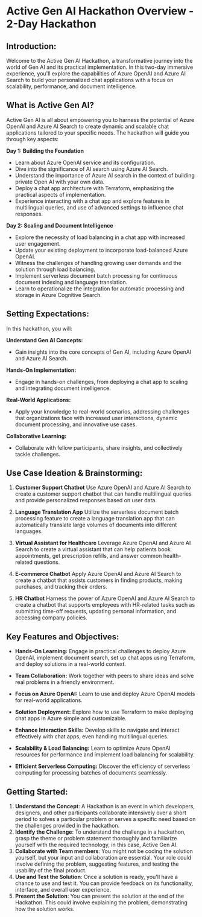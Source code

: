 # Active Gen AI Hackathon Overview - 2-Day Hackathon

## Introduction:
Welcome to the Active Gen AI Hackathon, a transformative journey into the world of Gen AI and its practical implementation. In this two-day immersive experience, you'll explore the capabilities of Azure OpenAI and Azure AI Search to build your personalized chat applications with a focus on scalability, performance, and document intelligence.

## What is Active Gen AI?
Active Gen AI is all about empowering you to harness the potential of Azure OpenAI and Azure AI Search to create dynamic and scalable chat applications tailored to your specific needs. The hackathon will guide you through key aspects:

**Day 1: Building the Foundation**
- Learn about Azure OpenAI service and its configuration.
- Dive into the significance of AI search using Azure AI Search.
- Understand the importance of Azure AI search in the context of building private Open AI with your own data.
- Deploy a chat app architecture with Terraform, emphasizing the practical aspects of implementation.
- Experience interacting with a chat app and explore features in multilingual queries, and use of advanced settings to influence chat responses.

**Day 2: Scaling and Document Intelligence**
- Explore the necessity of load balancing in a chat app with increased user engagement.
- Update your existing deployment to incorporate load-balanced Azure OpenAI.
- Witness the challenges of handling growing user demands and the solution through load balancing.
- Implement serverless document batch processing for continuous document indexing and language translation.
- Learn to operationalize the integration for automatic processing and storage in Azure Cognitive Search.

## Setting Expectations:
In this hackathon, you will:

**Understand Gen AI Concepts:**
- Gain insights into the core concepts of Gen AI, including Azure OpenAI and Azure AI Search.

**Hands-On Implementation:**
- Engage in hands-on challenges, from deploying a chat app to scaling and integrating document intelligence.

**Real-World Applications:**
- Apply your knowledge to real-world scenarios, addressing challenges that organizations face with increased user interactions, dynamic document processing, and innovative use cases.

**Collaborative Learning:**
- Collaborate with fellow participants, share insights, and collectively tackle challenges.

## Use Case Ideation & Brainstorming:

1. **Customer Support Chatbot**
Use Azure OpenAI and Azure AI Search to create a customer support chatbot that can handle multilingual queries and provide personalized responses based on user data.

1. **Language Translation App**
Utilize the serverless document batch processing feature to create a language translation app that can automatically translate large volumes of documents into different languages.

1. **Virtual Assistant for Healthcare**
Leverage Azure OpenAI and Azure AI Search to create a virtual assistant that can help patients book appointments, get prescription refills, and answer common health-related questions.

1. **E-commerce Chatbot**
Apply Azure OpenAI and Azure AI Search to create a chatbot that assists customers in finding products, making purchases, and tracking their orders.

1. **HR Chatbot**
Harness the power of Azure OpenAI and Azure AI Search to create a chatbot that supports employees with HR-related tasks such as submitting time-off requests, updating personal information, and accessing company policies.



## Key Features and Objectives: 


- **Hands-On Learning:** Engage in practical challenges to deploy Azure OpenAI, implement document search, set up chat apps using Terraform, and deploy solutions in a real-world context.

- **Team Collaboration:** Work together with peers to share ideas and solve real problems in a friendly environment.

- **Focus on Azure OpenAI:** Learn to use and deploy Azure OpenAI models for real-world applications.

- **Solution Deployment:** Explore how to use Terraform to make deploying chat apps in Azure simple and customizable.

- **Enhance Interaction Skills:** Develop skills to navigate and interact effectively with chat apps, even handling multilingual queries.

- **Scalability & Load Balancing:** Learn to optimize Azure OpenAI resources for performance and implement load balancing for scalability.

- **Efficient Serverless Computing:** Discover the efficiency of serverless computing for processing batches of documents seamlessly.

## Getting Started:

1. **Understand the Concept**: A Hackathon is an event in which developers, designers, and other participants collaborate intensively over a short period to solves a particular problem or serves a specific need based on the challenges provided in the hackathon.
2. **Identify the Challenge**: To understand the challenge in a hackathon, grasp the theme or problem statement thoroughly and familiarize yourself with the required technology, in this case, Active Gen AI.
3. **Collaborate with Team members**: You might not be coding the solution yourself, but your input and collaboration are essential. Your role could involve defining the problem, suggesting features, and testing the usability of the final product.
4. **Use and Test the Solution**: Once a solution is ready, you'll have a chance to use and test it. You can provide feedback on its functionality, interface, and overall user experience.
5. **Present the Solution**: You can present the solution at the end of the Hackathon. This could involve explaining the problem, demonstrating how the solution works.
